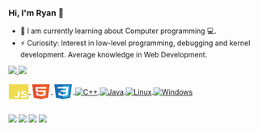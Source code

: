 ### Hi, I'm Ryan 👋

- 🌱 I am currently learning about Computer programming 💻.
- ⚡ Curiosity: Interest in low-level programming, debugging and kernel development. Average knowledge in Web Development. 

<!--Parte dos quadros-->
<div>
  <a href="https://github.com/zxUnknown">
  <img height="180em" src="https://github-readme-stats.vercel.app/api?username=zxUnknown&show_icons=true&theme=dark&include_all_commits=true&count_private=true"/>
  <img height="180em" src="https://github-readme-stats.vercel.app/api/top-langs/?username=zxUnknown&layout=compact&langs_count=7&theme=dark"/>
</div>
  
  <!--Parte dos incones-->
<div style="display: inline_block"><br>
  <img align="center" alt="JS" height="30" width="40" src="https://raw.githubusercontent.com/devicons/devicon/master/icons/javascript/javascript-plain.svg">
  <img align="center" alt="HTML" height="30" width="40" src="https://raw.githubusercontent.com/devicons/devicon/master/icons/html5/html5-original.svg">
  <img align="center" alt="CSS" height="30" width="40" src="https://raw.githubusercontent.com/devicons/devicon/master/icons/css3/css3-original.svg">
  <img align="center" alt="C++" height="30" width="40" src="https://icongr.am/devicon/cplusplus-original.svg?size=128&color=currentColor">
  <img align="center" alt="Java" height="30" width="40" src="https://icongr.am/devicon/java-original.svg?size=128&color=currentColor">
  <img align="center" alt="Linux" height="30" width="40" src="https://icongr.am/devicon/linux-plain.svg?size=128&color=ffffff">
  <img align="center" alt="Windows" height="30" width="40" src="https://icongr.am/devicon/windows8-original.svg?size=128&color=currentColor">
</div>
  
  ##
  
  <!--Parte dos incones com links-->
<div text-align="center"> 
  <a href="https://www.instagram.com/ryan_luckaz/" target="_blank"><img src="https://img.shields.io/badge/-Instagram-%23E4405F?style=for-the-badge&logo=instagram&logoColor=white" target="_blank"></a>
  <a href = "mailto:ryanlucas2018gz@gmail.com"><img src="https://img.shields.io/badge/Gmail-D14836?style=for-the-badge&logo=gmail&logoColor=white" target="_blank"></a>
  <a href="https://www.linkedin.com/in/ryan-l-a1747a214" target="_blank"><img src="https://img.shields.io/badge/-LinkedIn-%230077B5?style=for-the-badge&logo=linkedin&logoColor=white" target="_blank"></a> 
  <a href="https://github.com/zxUnknown" target="_blank"><img src="https://img.shields.io/badge/GitHub-100000?style=for-the-badge&logo=github&logoColor=white" target="_blank"></a> 
</div>
</div>
